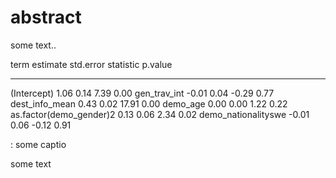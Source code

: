 

# abstract

some text..

  term                         estimate   std.error   statistic   p.value
  -------------------------- ---------- ----------- ----------- ---------
  (Intercept)                      1.06        0.14        7.39      0.00
  gen\_trav\_int                  -0.01        0.04       -0.29      0.77
  dest\_info\_mean                 0.43        0.02       17.91      0.00
  demo\_age                        0.00        0.00        1.22      0.22
  as.factor(demo\_gender)2         0.13        0.06        2.34      0.02
  demo\_nationalityswe            -0.01        0.06       -0.12      0.91

  : some captio

some text



